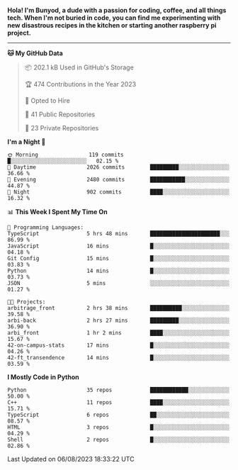 <p>
<b>Hola! I'm Bunyod, a dude with a passion for coding, coffee, and all things tech. When I'm not buried in code, you can find me experimenting with new disastrous recipes in the kitchen or starting another raspberry pi project.</b>
</p>

---

<!--START_SECTION:waka-->
**🐱 My GitHub Data** 

> 📦 202.1 kB Used in GitHub's Storage 
 > 
> 🏆 474 Contributions in the Year 2023
 > 
> 💼 Opted to Hire
 > 
> 📜 41 Public Repositories 
 > 
> 🔑 23 Private Repositories 
 > 
**I'm a Night 🦉** 

```text
🌞 Morning                119 commits         █░░░░░░░░░░░░░░░░░░░░░░░░   02.15 % 
🌆 Daytime                2026 commits        █████████░░░░░░░░░░░░░░░░   36.66 % 
🌃 Evening                2480 commits        ███████████░░░░░░░░░░░░░░   44.87 % 
🌙 Night                  902 commits         ████░░░░░░░░░░░░░░░░░░░░░   16.32 % 
```


📊 **This Week I Spent My Time On** 

```text
💬 Programming Languages: 
TypeScript               5 hrs 48 mins       ██████████████████████░░░   86.99 % 
JavaScript               16 mins             █░░░░░░░░░░░░░░░░░░░░░░░░   04.18 % 
Git Config               15 mins             █░░░░░░░░░░░░░░░░░░░░░░░░   03.83 % 
Python                   14 mins             █░░░░░░░░░░░░░░░░░░░░░░░░   03.73 % 
JSON                     5 mins              ░░░░░░░░░░░░░░░░░░░░░░░░░   01.27 % 

🐱‍💻 Projects: 
arbitrage_front          2 hrs 38 mins       ██████████░░░░░░░░░░░░░░░   39.58 % 
arbi-back                2 hrs 27 mins       █████████░░░░░░░░░░░░░░░░   36.90 % 
arbi_front               1 hr 2 mins         ████░░░░░░░░░░░░░░░░░░░░░   15.67 % 
42-on-campus-stats       17 mins             █░░░░░░░░░░░░░░░░░░░░░░░░   04.26 % 
42-ft_transendence       14 mins             █░░░░░░░░░░░░░░░░░░░░░░░░   03.59 % 
```

**I Mostly Code in Python** 

```text
Python                   35 repos            ████████████░░░░░░░░░░░░░   50.00 % 
C++                      11 repos            ████░░░░░░░░░░░░░░░░░░░░░   15.71 % 
TypeScript               6 repos             ██░░░░░░░░░░░░░░░░░░░░░░░   08.57 % 
HTML                     3 repos             █░░░░░░░░░░░░░░░░░░░░░░░░   04.29 % 
Shell                    2 repos             █░░░░░░░░░░░░░░░░░░░░░░░░   02.86 % 
```




 Last Updated on 06/08/2023 18:33:22 UTC
<!--END_SECTION:waka-->
